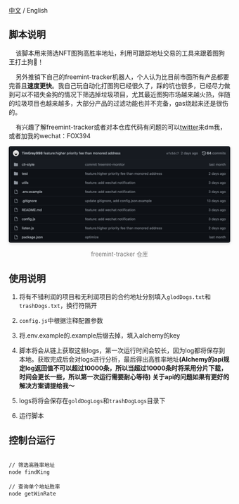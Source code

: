 [中文](https://github.com/TimGrey998/finking/README-CN.md) / English
## 脚本说明
&nbsp;&nbsp;&nbsp;&nbsp;该脚本用来筛选NFT图狗高胜率地址，利用可跟踪地址交易的工具来跟着图狗王打土狗🐶！

&nbsp;&nbsp;&nbsp;&nbsp;另外推销下自己的freemint-tracker机器人，个人认为比目前市面所有产品都要完善且<b>速度更快</b>。我自己玩自动化打图狗已经很久了，踩的坑也很多，已经尽力做到可以不错失金狗的情况下筛选掉垃圾项目，尤其最近图狗市场越来越火热，伴随的垃圾项目也越来越多，大部分产品的过滤功能也并不完备，gas烧起来还是很伤的。

&nbsp;&nbsp;&nbsp;&nbsp;有兴趣了解freemint-tracker或者对本仓库代码有问题的可以[twitter](https://twitter.com/xof2021)来dm我，或者加我的wechat：FOX394
<div align="center">
    <img style="border-radius: 0.3125em;
    box-shadow: 0 2px 4px 0 rgba(34,36,38,.12),0 2px 10px 0 rgba(34,36,38,.08);" 
    src="https://github.com/TimGrey998/img/blob/main/freemint-tracker.png">
    <br>
    <p style="opacity: 0.6;font-size: small;">freemint-tracker 仓库</p>
</div>

## 使用说明

1. 将有不错利润的项目和无利润项目的合约地址分别填入`glodDogs.txt`和`trashDogs.txt`，换行符隔开

2. `config.js`中根据注释配置参数

3. 将.env.example的.example后缀去掉，填入alchemy的key

4. 脚本将会从链上获取这些logs，第一次运行时间会较长，因为log都将保存到本地。获取完成后会对logs进行分析，最后得出高胜率地址<b>(Alchemy的api规定log返回值不可以超过10000条，所以当超过10000条时将采用分片下载，时间会更长一些，所以第一次运行需要耐心等待)</b>
<b>关于api的问题如果有更好的解决方案请提给我～</b>

5. logs将将会保存在`goldDogLogs`和`trashDogLogs`目录下

6. 运行脚本

## 控制台运行

``` shell

// 筛选高胜率地址
node findKing

// 查询单个地址胜率
node getWinRate

```
